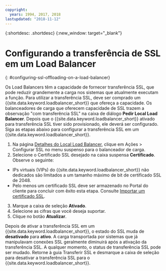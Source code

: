 ```yaml
---
copyright:
  years: 1994, 2017, 2018
lastupdated: "2018-11-12"
---
```


{:shortdesc: .shortdesc}
{:new_window: target="_blank"}

# Configurando a transferência de SSL em um Load Balancer
{: #configuring-ssl-offloading-on-a-load-balancer}

Os Load Balancers têm a capacidade de fornecer transferência SSL, que pode
reduzir grandemente a carga nos sistemas que atualmente executam a função. Para utilizar
a transferência SSL, deve ser comprado um
{{site.data.keyword.loadbalancer_short}} que ofereça a capacidade. Os
balanceadores de carga que oferecem capacidade de SSL trazem a observação "com
transferência SSL" na caixa de diálogo **Pedir Local Load Balancer**. Depois
que o {{site.data.keyword.loadbalancer_short}} ativado para transferência SSL
tiver sido provisionado, ele deverá ser configurado. Siga as etapas abaixo para
configurar a transferência SSL em um {{site.data.keyword.loadbalancer_short}}.

1. Na página [Detalhes do Local Load
Balancer](/docs/infrastructure/local-load-balancer?topic=local-load-balancer-viewing-local-load-balancer-details), clique em Ações > Configurar SSL no menu
suspenso para o balanceador de carga.
2. Selecione o Certificado SSL desejado na caixa suspensa
**Certificado**. Observe o seguinte:
  - IPs virtuais (VIPs) do {{site.data.keyword.loadbalancer_short}} não
dedicados são limitados a um tamanho máximo de bit de certificado SSL de 2048.
  - Pelo menos um certificado SSL deve ser armazenado no Portal do cliente para
concluir com êxito esta etapa. Consulte [Importar um certificado SSL](/docs/infrastructure/local-load-balancer?topic=local-load-balancer-importing-an-ssl-certificate).
3. Marque a caixa de seleção **Ativado**.
4. Selecione as cifras que você deseja suportar.
5. Clique no botão **Atualizar**.

Depois de ativar a transferência SSL em um
{{site.data.keyword.loadbalancer_short}}, o estado do SSL muda de
**desativado** para **ativo**. A carga transportada
por sistemas que já manipulavam conexões SSL geralmente diminuirá após a ativação da
transferência SSL. A qualquer momento, o status de transferência SSL pode ser mudado. Retorne
à guia Transferir SSL e desmarque a caixa de seleção para desativar a
transferência SSL para o {{site.data.keyword.loadbalancer_short}}.
